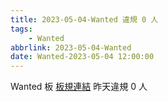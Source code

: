 ```yaml
---
title: 2023-05-04-Wanted 違規 0 人
tags:
    - Wanted
abbrlink: 2023-05-04-Wanted
date: Wanted-2023-05-04 12:00:00
---
```

Wanted 板 [板規連結](https://www.ptt.cc/bbs/Wanted/M.1608829773.A.D3B.html)
昨天違規 0 人
